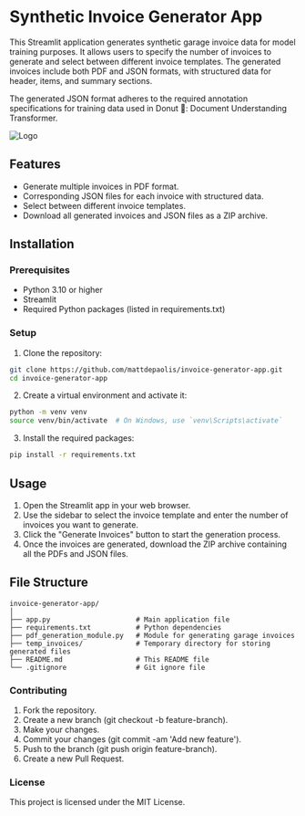 # Synthetic Invoice Generator App
This Streamlit application generates synthetic garage invoice data for model training purposes. It allows users to specify the number of invoices to generate and select between different invoice templates. The generated invoices include both PDF and JSON formats, with structured data for header, items, and summary sections.

The generated JSON format adheres to the required annotation specifications for training data used in Donut 🍩: Document Understanding Transformer.

![Logo](./temo_invoices/invoice.png)

## Features
- Generate multiple invoices in PDF format.
- Corresponding JSON files for each invoice with structured data.
- Select between different invoice templates.
-  Download all generated invoices and JSON files as a ZIP archive.
  
## Installation
### Prerequisites
- Python 3.10 or higher
- Streamlit
- Required Python packages (listed in requirements.txt)
  
### Setup
1. Clone the repository:
```bash
git clone https://github.com/mattdepaolis/invoice-generator-app.git
cd invoice-generator-app
```

2. Create a virtual environment and activate it:
```bash
python -m venv venv
source venv/bin/activate  # On Windows, use `venv\Scripts\activate`
```

3. Install the required packages:
```bash
pip install -r requirements.txt
```

## Usage
1. Open the Streamlit app in your web browser.
2. Use the sidebar to select the invoice template and enter the number of invoices you want to generate.
3. Click the "Generate Invoices" button to start the generation process.
4. Once the invoices are generated, download the ZIP archive containing all the PDFs and JSON files.

## File Structure
```plaintext
invoice-generator-app/
│
├── app.py                     # Main application file
├── requirements.txt           # Python dependencies
├── pdf_generation_module.py   # Module for generating garage invoices
├── temp_invoices/             # Temporary directory for storing generated files
├── README.md                  # This README file
└── .gitignore                 # Git ignore file
```

### Contributing
1. Fork the repository.
2. Create a new branch (git checkout -b feature-branch).
3. Make your changes.
4. Commit your changes (git commit -am 'Add new feature').
5. Push to the branch (git push origin feature-branch).
6. Create a new Pull Request.

### License
This project is licensed under the MIT License.
